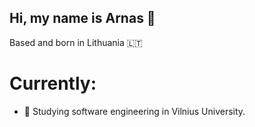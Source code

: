 ## Hi, my name is Arnas 👋

Based and born in Lithuania :lithuania:

# Currently:
- 📜 Studying software engineering in Vilnius University. 



